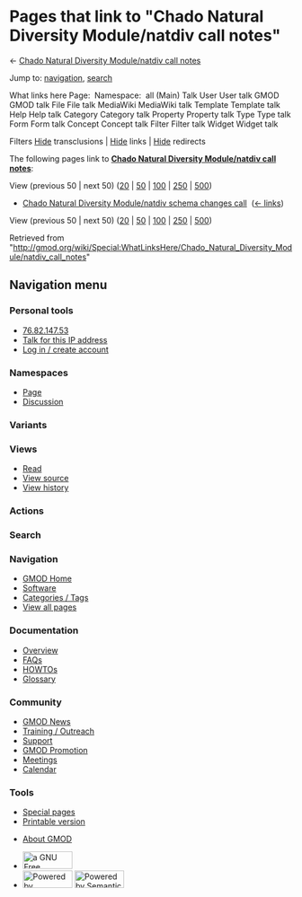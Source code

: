 <div id="mw-page-base" class="noprint">

</div>

<div id="mw-head-base" class="noprint">

</div>

<div id="content" class="mw-body" role="main">

<span id="top"></span>

<div id="mw-js-message" style="display:none;">

</div>



# <span dir="auto">Pages that link to "Chado Natural Diversity Module/natdiv call notes"</span>

<div id="bodyContent">

<div id="contentSub">

← [Chado Natural Diversity Module/natdiv call
notes](/wiki/Chado_Natural_Diversity_Module/natdiv_call_notes "Chado Natural Diversity Module/natdiv call notes")

</div>

<div id="jump-to-nav" class="mw-jump">

Jump to: [navigation](#mw-navigation), [search](#p-search)

</div>

<div id="mw-content-text">

What links here Page:  Namespace:  all (Main) Talk User User talk GMOD
GMOD talk File File talk MediaWiki MediaWiki talk Template Template talk
Help Help talk Category Category talk Property Property talk Type Type
talk Form Form talk Concept Concept talk Filter Filter talk Widget
Widget talk

Filters
[Hide](/mediawiki/index.php?title=Special:WhatLinksHere/Chado_Natural_Diversity_Module/natdiv_call_notes&hidetrans=1 "Special:WhatLinksHere/Chado Natural Diversity Module/natdiv call notes")
transclusions \|
[Hide](/mediawiki/index.php?title=Special:WhatLinksHere/Chado_Natural_Diversity_Module/natdiv_call_notes&hidelinks=1 "Special:WhatLinksHere/Chado Natural Diversity Module/natdiv call notes")
links \|
[Hide](/mediawiki/index.php?title=Special:WhatLinksHere/Chado_Natural_Diversity_Module/natdiv_call_notes&hideredirs=1 "Special:WhatLinksHere/Chado Natural Diversity Module/natdiv call notes")
redirects

The following pages link to **[Chado Natural Diversity Module/natdiv
call
notes](/wiki/Chado_Natural_Diversity_Module/natdiv_call_notes "Chado Natural Diversity Module/natdiv call notes")**:

View (previous 50 \| next 50)
([20](/mediawiki/index.php?title=Special:WhatLinksHere/Chado_Natural_Diversity_Module/natdiv_call_notes&limit=20 "Special:WhatLinksHere/Chado Natural Diversity Module/natdiv call notes")
\|
[50](/mediawiki/index.php?title=Special:WhatLinksHere/Chado_Natural_Diversity_Module/natdiv_call_notes&limit=50 "Special:WhatLinksHere/Chado Natural Diversity Module/natdiv call notes")
\|
[100](/mediawiki/index.php?title=Special:WhatLinksHere/Chado_Natural_Diversity_Module/natdiv_call_notes&limit=100 "Special:WhatLinksHere/Chado Natural Diversity Module/natdiv call notes")
\|
[250](/mediawiki/index.php?title=Special:WhatLinksHere/Chado_Natural_Diversity_Module/natdiv_call_notes&limit=250 "Special:WhatLinksHere/Chado Natural Diversity Module/natdiv call notes")
\|
[500](/mediawiki/index.php?title=Special:WhatLinksHere/Chado_Natural_Diversity_Module/natdiv_call_notes&limit=500 "Special:WhatLinksHere/Chado Natural Diversity Module/natdiv call notes"))

- [Chado Natural Diversity Module/natdiv schema changes
  call](/wiki/Chado_Natural_Diversity_Module/natdiv_schema_changes_call "Chado Natural Diversity Module/natdiv schema changes call")
  ‎ <span class="mw-whatlinkshere-tools">([←
  links](/mediawiki/index.php?title=Special:WhatLinksHere&target=Chado+Natural+Diversity+Module%2Fnatdiv+schema+changes+call "Special:WhatLinksHere"))</span>

View (previous 50 \| next 50)
([20](/mediawiki/index.php?title=Special:WhatLinksHere/Chado_Natural_Diversity_Module/natdiv_call_notes&limit=20 "Special:WhatLinksHere/Chado Natural Diversity Module/natdiv call notes")
\|
[50](/mediawiki/index.php?title=Special:WhatLinksHere/Chado_Natural_Diversity_Module/natdiv_call_notes&limit=50 "Special:WhatLinksHere/Chado Natural Diversity Module/natdiv call notes")
\|
[100](/mediawiki/index.php?title=Special:WhatLinksHere/Chado_Natural_Diversity_Module/natdiv_call_notes&limit=100 "Special:WhatLinksHere/Chado Natural Diversity Module/natdiv call notes")
\|
[250](/mediawiki/index.php?title=Special:WhatLinksHere/Chado_Natural_Diversity_Module/natdiv_call_notes&limit=250 "Special:WhatLinksHere/Chado Natural Diversity Module/natdiv call notes")
\|
[500](/mediawiki/index.php?title=Special:WhatLinksHere/Chado_Natural_Diversity_Module/natdiv_call_notes&limit=500 "Special:WhatLinksHere/Chado Natural Diversity Module/natdiv call notes"))

</div>

<div class="printfooter">

Retrieved from
"<http://gmod.org/wiki/Special:WhatLinksHere/Chado_Natural_Diversity_Module/natdiv_call_notes>"

</div>

<div id="catlinks" class="catlinks catlinks-allhidden">

</div>

<div class="visualClear">

</div>

</div>

</div>

<div id="mw-navigation">

## Navigation menu

<div id="mw-head">

<div id="p-personal" role="navigation"
aria-labelledby="p-personal-label">

### Personal tools

- <span id="pt-anonuserpage"><a href="/wiki/User:76.82.147.53" class="new" accesskey="."
  title="The user page for the IP address you are editing as [.]">76.82.147.53</a></span>
- <span id="pt-anontalk"><a href="/wiki/User_talk:76.82.147.53" class="new" accesskey="n"
  title="Discussion about edits from this IP address [n]">Talk for this IP
  address</a></span>
- <span id="pt-login"><a
  href="/mediawiki/index.php?title=Special:UserLogin&amp;returnto=Special%3AWhatLinksHere%2FChado+Natural+Diversity+Module%2Fnatdiv+call+notes"
  accesskey="o"
  title="You are encouraged to log in; however, it is not mandatory [o]">Log
  in / create account</a></span>

</div>

<div id="left-navigation">

<div id="p-namespaces" class="vectorTabs" role="navigation"
aria-labelledby="p-namespaces-label">

### Namespaces

- <span id="ca-nstab-main"><a href="/wiki/Chado_Natural_Diversity_Module/natdiv_call_notes"
  accesskey="c" title="View the content page [c]">Page</a></span>
- <span id="ca-talk"><a
  href="/mediawiki/index.php?title=Talk:Chado_Natural_Diversity_Module/natdiv_call_notes&amp;action=edit&amp;redlink=1"
  accesskey="t"
  title="Discussion about the content page [t]">Discussion</a></span>

</div>

<div id="p-variants" class="vectorMenu emptyPortlet" role="navigation"
aria-labelledby="p-variants-label">

### 

### Variants[](#)

<div class="menu">

</div>

</div>

</div>

<div id="right-navigation">

<div id="p-views" class="vectorTabs" role="navigation"
aria-labelledby="p-views-label">

### Views

- <span id="ca-view">[Read](/wiki/Chado_Natural_Diversity_Module/natdiv_call_notes)</span>
- <span id="ca-viewsource"><a
  href="/mediawiki/index.php?title=Chado_Natural_Diversity_Module/natdiv_call_notes&amp;action=edit"
  accesskey="e" title="This page is protected.
  You can view its source [e]">View source</a></span>
- <span id="ca-history"><a
  href="/mediawiki/index.php?title=Chado_Natural_Diversity_Module/natdiv_call_notes&amp;action=history"
  accesskey="h" title="Past revisions of this page [h]">View history</a></span>

</div>

<div id="p-cactions" class="vectorMenu emptyPortlet" role="navigation"
aria-labelledby="p-cactions-label">

### Actions[](#)

<div class="menu">

</div>

</div>

<div id="p-search" role="search">

### Search

<div id="simpleSearch">

</div>

</div>

</div>

</div>

<div id="mw-panel">

<div id="p-logo" role="banner">

<a href="/wiki/Main_Page"
style="background-image: url(http://gmod.org/images/GMOD-cogs.png);"
title="Visit the main page"></a>

</div>

<div id="p-Navigation" class="portal" role="navigation"
aria-labelledby="p-Navigation-label">

### Navigation

<div class="body">

- <span id="n-GMOD-Home">[GMOD Home](/wiki/Main_Page)</span>
- <span id="n-Software">[Software](/wiki/GMOD_Components)</span>
- <span id="n-Categories-.2F-Tags">[Categories /
  Tags](/wiki/Categories)</span>
- <span id="n-View-all-pages">[View all
  pages](/wiki/Special:AllPages)</span>

</div>

</div>

<div id="p-Documentation" class="portal" role="navigation"
aria-labelledby="p-Documentation-label">

### Documentation

<div class="body">

- <span id="n-Overview">[Overview](/wiki/Overview)</span>
- <span id="n-FAQs">[FAQs](/wiki/Category:FAQ)</span>
- <span id="n-HOWTOs">[HOWTOs](/wiki/Category:HOWTO)</span>
- <span id="n-Glossary">[Glossary](/wiki/Glossary)</span>

</div>

</div>

<div id="p-Community" class="portal" role="navigation"
aria-labelledby="p-Community-label">

### Community

<div class="body">

- <span id="n-GMOD-News">[GMOD News](/wiki/GMOD_News)</span>
- <span id="n-Training-.2F-Outreach">[Training /
  Outreach](/wiki/Training_and_Outreach)</span>
- <span id="n-Support">[Support](/wiki/Support)</span>
- <span id="n-GMOD-Promotion">[GMOD
  Promotion](/wiki/GMOD_Promotion)</span>
- <span id="n-Meetings">[Meetings](/wiki/Meetings)</span>
- <span id="n-Calendar">[Calendar](/wiki/Calendar)</span>

</div>

</div>

<div id="p-tb" class="portal" role="navigation"
aria-labelledby="p-tb-label">

### Tools

<div class="body">

- <span id="t-specialpages"><a href="/wiki/Special:SpecialPages" accesskey="q"
  title="A list of all special pages [q]">Special pages</a></span>
- <span id="t-print"><a
  href="/mediawiki/index.php?title=Special:WhatLinksHere/Chado_Natural_Diversity_Module/natdiv_call_notes&amp;printable=yes"
  rel="alternate" accesskey="p"
  title="Printable version of this page [p]">Printable version</a></span>

</div>

</div>

</div>

</div>

<div id="footer" role="contentinfo">

- <span id="footer-places-about">[About
  GMOD](/wiki/GMOD:About "GMOD:About")</span>

<!-- -->

- <span id="footer-copyrightico">[<img src="http://www.gnu.org/graphics/gfdl-logo-small.png" width="88"
  height="31" alt="a GNU Free Documentation License" />](http://www.gnu.org/licenses/fdl-1.3.html)</span>
- <span id="footer-poweredbyico">[<img src="/mediawiki/skins/common/images/poweredby_mediawiki_88x31.png"
  width="88" height="31" alt="Powered by MediaWiki" />](//www.mediawiki.org/)
  [<img
  src="/mediawiki/extensions/SemanticMediaWiki/includes/../resources/images/smw_button.png"
  width="88" height="31" alt="Powered by Semantic MediaWiki" />](https://www.semantic-mediawiki.org/wiki/Semantic_MediaWiki)</span>

<div style="clear:both">

</div>

</div>
